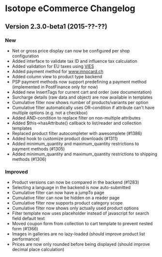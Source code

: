 Isotope eCommerce Changelog
===========================

Version 2.3.0-beta1 (2015-??-??)
--------------------------------

### New
- Net or gross price display can now be configured per shop configuration
- Added interface to validate tax ID and influence tax calculation
- Added validation for EU taxes using [VIES](http://en.wikipedia.org/wiki/VAT_Information_Exchange_System) 
- Added payment method for www.innocard.ch
- Added column view to product type backend
- PSP payment methods now support predefining a payment method (implemented in PostFinance only for now)
- Added new InsertTags for current cart and order (see documentation)
- Surcharge details (raw data and object) are now available in templates
- Cumulative filter now shows number of products/variants per option
- Cumulative filter automatically uses OR-condition if attribute can't have multiple options (e.g. not a checkbox)
- Added AND-condition to replace filter on non-multiple attributes 
- Added $this->hasAttribute() callback to list/reader and collection templates
- Replaced product filter autocompleter with awesomplete (#1386)
- Added hook to customize product downloads (#1311)
- Added minimum_quantity and maximum_quantity restrictions to payment methods (#1305)
- Added minimum_quantity and maximum_quantity restrictions to shipping methods (#1306)

### Improved
- Product versions can now be compared in the backend (#1283)
- Selecting a language in the backend is now auto-submitted
- Cumulative filter can now have a jumpTo page
- Cumulative filter can now be hidden on a reader page
- Cumulative filter now supports product category scope
- Cumulative filter now shows only actually used product options
- Filter template now uses placeholder instead of javascript for search field default text
- Moved coupon form from collection to cart template to prevent nested form (#1366)
- Images in galleries are no lazy-loaded (should improve product list performance)
- Prices are now only rounded before being displayed (should improve decimal place calculation)
